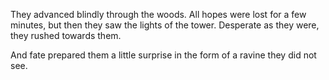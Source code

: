 They advanced blindly through the woods. All hopes were lost for a few minutes, but then they saw the lights of the tower. Desperate as they were, they rushed towards them.

And fate prepared them a little surprise in the form of a ravine they did not see.

